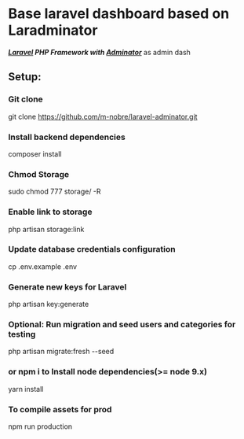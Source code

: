 
  
# Base laravel dashboard based on Laradminator
  
**_[Laravel](https://laravel.com/) PHP Framework with [Adminator](https://github.com/puikinsh/Adminator-admin-dashboard)_** as admin dash

## Setup:

### Git clone
git clone https://github.com/m-nobre/laravel-adminator.git
### Install backend dependencies
composer install 
### Chmod Storage
sudo chmod 777 storage/ -R 
### Enable link to storage
php artisan storage:link 
### Update database credentials configuration
cp .env.example .env 
### Generate new keys for Laravel
php artisan key:generate
### Optional: Run migration and seed users and categories for testing
php artisan migrate:fresh --seed 
### or npm i to Install node dependencies(>= node 9.x)
yarn install 
### To compile assets for prod
npm run production 

```
